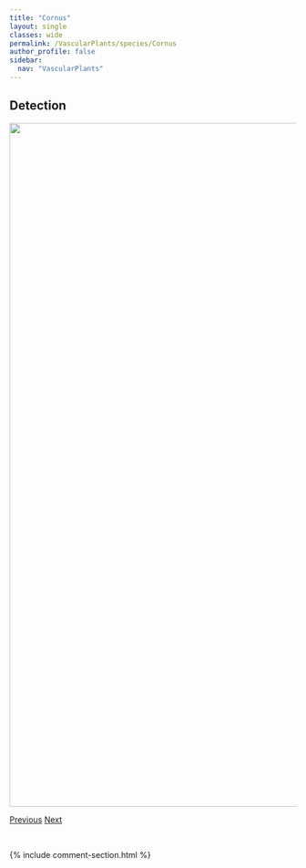 ```yaml
---
title: "Cornus"
layout: single
classes: wide
permalink: /VascularPlants/species/Cornus
author_profile: false
sidebar:
  nav: "VascularPlants"
---
```


<h2>Detection</h2>

<a href="https://drive.google.com/uc?export=view&id=1feWhq0O-wnp3tOnNrDuVvbbpnIyZKobO">
<img src="https://drive.google.com/uc?export=view&id=1feWhq0O-wnp3tOnNrDuVvbbpnIyZKobO" height = "1200" width = "800">
</a>


<a href="/DevelopmentWebsite/VascularPlants/species/CorispermumAmericanum" class="pagination--pager" title="Corispermum americanum">Previous</a> <a href="/DevelopmentWebsite/VascularPlants/species/CornusCanadensis" class="pagination--pager" title="Bunchberry">Next</a>

<p>&nbsp;</p>

{% include comment-section.html %}
